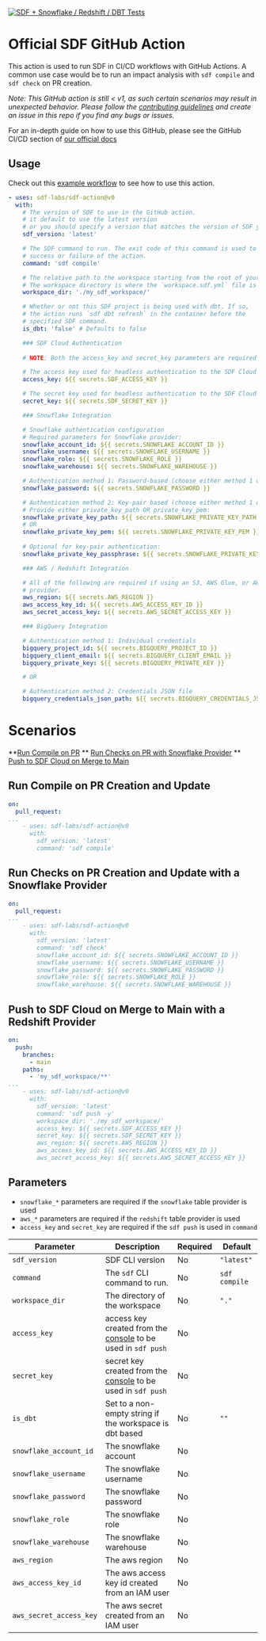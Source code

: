 [![SDF + Snowflake / Redshift / DBT Tests](https://github.com/sdf-labs/sdf-action/actions/workflows/examples.yml/badge.svg)](https://github.com/sdf-labs/sdf-action/actions/workflows/examples.yml)

# Official SDF GitHub Action

This action is used to run SDF in CI/CD workflows with GitHub Actions. A common use case would be to run an impact analysis with `sdf compile` and `sdf check` on PR creation.

*Note: This GitHub action is still < v1, as such certain scenarios may result in unexpected behavior. Please follow the [contributing guidelines](./CONTRIBUTING.md) and create an issue in this repo if you find any bugs or issues.*

For an in-depth guide on how to use this GitHub, please see the GitHub CI/CD section of [our official docs](https://docs.sdf.com/integrations/cicd/ci_cd)

## Usage

Check out this [example workflow](./.github/workflows/examples.yml) to see how to use this action.

<!-- start usage -->
```yaml
- uses: sdf-labs/sdf-action@v0
  with:
    # The version of SDF to use in the GitHub action.
    # it default to use the latest version
    # or you should specify a version that matches the version of SDF you use locally in development.
    sdf_version: 'latest'

    # The SDF command to run. The exit code of this command is used to determine
    # success or failure of the action.
    command: 'sdf compile'

    # The relative path to the workspace starting from the root of your repository.
    # The workspace directory is where the `workspace.sdf.yml` file is located.
    workspace_dir: './my_sdf_workspace/'

    # Whether or not this SDF project is being used with dbt. If so, 
    # the action runs `sdf dbt refresh` in the container before the 
    # specified SDF command.
    is_dbt: 'false' # Defaults to false

    ### SDF Cloud Authentication
   
    # NOTE: Both the access_key and secret_key parameters are required for accessing the SDF 

    # The access key used for headless authentication to the SDF Cloud
    access_key: ${{ secrets.SDF_ACCESS_KEY }}

    # The secret key used for headless authentication to the SDF Cloud
    secret_key: ${{ secrets.SDF_SECRET_KEY }}

    ### Snowflake Integration

    # Snowflake authentication configuration
    # Required parameters for Snowflake provider:
    snowflake_account_id: ${{ secrets.SNOWFLAKE_ACCOUNT_ID }}
    snowflake_username: ${{ secrets.SNOWFLAKE_USERNAME }}
    snowflake_role: ${{ secrets.SNOWFLAKE_ROLE }}
    snowflake_warehouse: ${{ secrets.SNOWFLAKE_WAREHOUSE }}

    # Authentication method 1: Password-based (choose either method 1 or 2)
    snowflake_password: ${{ secrets.SNOWFLAKE_PASSWORD }}

    # Authentication method 2: Key-pair based (choose either method 1 or 2)
    # Provide either private_key_path OR private_key_pem:
    snowflake_private_key_path: ${{ secrets.SNOWFLAKE_PRIVATE_KEY_PATH }}  # Path to key file
    # OR
    snowflake_private_key_pem: ${{ secrets.SNOWFLAKE_PRIVATE_KEY_PEM }}    # Direct PEM content
    
    # Optional for key-pair authentication:
    snowflake_private_key_passphrase: ${{ secrets.SNOWFLAKE_PRIVATE_KEY_PASSPHRASE }}

    ### AWS / Redshift Integration

    # All of the following are required if using an S3, AWS Glue, or AWS Redshift
    # provider.
    aws_region: ${{ secrets.AWS_REGION }}
    aws_access_key_id: ${{ secrets.AWS_ACCESS_KEY_ID }}
    aws_secret_access_key: ${{ secrets.AWS_SECRET_ACCESS_KEY }}

    ### BigQuery Integration

    # Authentication method 1: Individual credentials
    bigquery_project_id: ${{ secrets.BIGQUERY_PROJECT_ID }}
    bigquery_client_email: ${{ secrets.BIGQUERY_CLIENT_EMAIL }}
    bigquery_private_key: ${{ secrets.BIGQUERY_PRIVATE_KEY }}

    # OR

    # Authentication method 2: Credentials JSON file
    bigquery_credentials_json_path: ${{ secrets.BIGQUERY_CREDENTIALS_JSON_PATH }}
```
<!-- end usage -->

# Scenarios

**[Run Compile on PR](#run-compile-on-pr-creation-and-update)
** [Run Checks on PR with Snowflake Provider](#run-compile-on-pr-creation-and-update-with-a-snowflake-provider)
** [Push to SDF Cloud on Merge to Main](#push-to-sdf-cloud-on-merge-to-main-with-a-redshift-provider)

## Run Compile on PR Creation and Update

```yaml
on:
  pull_request:
...
    - uses: sdf-labs/sdf-action@v0
      with:
        sdf_version: 'latest'
        command: 'sdf compile'
```

## Run Checks on PR Creation and Update with a Snowflake Provider

```yaml
on:
  pull_request:
...
    - uses: sdf-labs/sdf-action@v0
      with:
        sdf_version: 'latest'
        command: 'sdf check'
        snowflake_account_id: ${{ secrets.SNOWFLAKE_ACCOUNT_ID }}
        snowflake_username: ${{ secrets.SNOWFLAKE_USERNAME }}
        snowflake_password: ${{ secrets.SNOWFLAKE_PASSWORD }}
        snowflake_role: ${{ secrets.SNOWFLAKE_ROLE }}
        snowflake_warehouse: ${{ secrets.SNOWFLAKE_WAREHOUSE }}
```

## Push to SDF Cloud on Merge to Main with a Redshift Provider

```yaml
on: 
  push:
    branches:
      - main
    paths:
      - 'my_sdf_workspace/**'
...
    - uses: sdf-labs/sdf-action@v0
      with:
        sdf_version: 'latest'
        command: 'sdf push -y'
        workspace_dir: './my_sdf_workspace/'
        access_key: ${{ secrets.SDF_ACCESS_KEY }}
        secret_key: ${{ secrets.SDF_SECRET_KEY }}
        aws_region: ${{ secrets.AWS_REGION }}
        aws_access_key_id: ${{ secrets.AWS_ACCESS_KEY_ID }}
        aws_secret_access_key: ${{ secrets.AWS_SECRET_ACCESS_KEY }}
```

## Parameters

* `snowflake_*` parameters are required if the `snowflake` table provider is used
* `aws_*` parameters are required if the `redshift` table provider is used
* `access_key` and `secret_key` are required if the `sdf push` is used in `command`

| Parameter | Description | Required | Default |
| --- | --- | --- | --- |
| `sdf_version` | SDF CLI version | No | `"latest"`
| `command` | The `sdf` CLI command to run. | No | `sdf compile`
| `workspace_dir` | The directory of the workspace  | No | `"."` |
| `access_key` | access key created from the [console](https://console.sdf.com/catalog/settings/general) to be used in `sdf push`  | No | |
| `secret_key` | secret key created from the [console](https://console.sdf.com/catalog/settings/general) to be used in `sdf push` | No | |
| `is_dbt` | Set to a non-empty string if the workspace is dbt based | No | `""` | |
| `snowflake_account_id` | The snowflake account | No | |
| `snowflake_username` | The snowflake username | No | |
| `snowflake_password` | The snowflake password | No | |
| `snowflake_role` | The snowflake role | No | |
| `snowflake_warehouse` | The snowflake warehouse | No | |
| `aws_region` | The aws region | No | |
| `aws_access_key_id` | The aws access key id created from an IAM user | No | |
| `aws_secret_access_key` | The aws secret created from an IAM user | No | |
